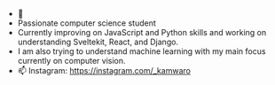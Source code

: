 <!--- 
- 👋 Hi, I’m @Kamwaro-001
- 👀 I’m interested in computer science
- 🌱 I’m currently learning python
- 💞️ I’m looking to collaborate on anything, since i'm still learning different languages and collaborating will definately help with that.
- 📫 You can reach me through instagram: https://instagram.com/_kamwaro
---> 
- 👋
- Passionate computer science student
- Currently improving on JavaScript and Python skills and working on understanding Sveltekit, React, and Django.
- I am also trying to understand machine learning with my main focus currently on computer vision.
- 📫 Instagram: https://instagram.com/_kamwaro

